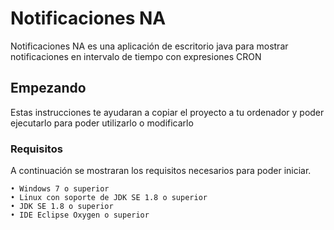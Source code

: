 # Notificaciones NA

Notificaciones NA es una aplicación de escritorio java para mostrar notificaciones en intervalo de tiempo con expresiones CRON

## Empezando

Estas instrucciones te ayudaran a copiar el proyecto a tu ordenador y poder ejecutarlo para poder utilizarlo o modificarlo

### Requisitos

A continuación se mostraran los requisitos necesarios para poder iniciar.

```
• Windows 7 o superior
• Linux con soporte de JDK SE 1.8 o superior
• JDK SE 1.8 o superior
• IDE Eclipse Oxygen o superior
```